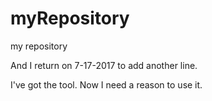 myRepository
============

my repository

And I return on 7-17-2017 to add another line.

I've got the tool. Now I need a reason to use it. 
